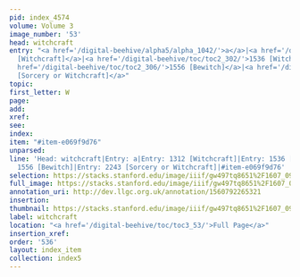 ```yaml
---
pid: index_4574
volume: Volume 3
image_number: '53'
head: witchcraft
entry: "<a href='/digital-beehive/alpha5/alpha_1042/'>a</a>|<a href='/digital-beehive/toc/toc2_256/'>1312
  [Witchcraft]</a>|<a href='/digital-beehive/toc/toc2_302/'>1536 [Witchcraft]</a>|<a
  href='/digital-beehive/toc/toc2_306/'>1556 [Bewitch]</a>|<a href='/digital-beehive/toc/toc2_392/'>2243
  [Sorcery or Witchcraft]</a>"
topic: 
first_letter: W
page: 
add: 
xref: 
see: 
index: 
item: "#item-e069f9d76"
unparsed: 
line: 'Head: witchcraft|Entry: a|Entry: 1312 [Witchcraft]|Entry: 1536 [Witchcraft]|Entry:
  1556 [Bewitch]|Entry: 2243 [Sorcery or Witchcraft]|#item-e069f9d76'
selection: https://stacks.stanford.edu/image/iiif/gw497tq8651%2F1607_0996/181,1666,726,150/full/0/default.jpg
full_image: https://stacks.stanford.edu/image/iiif/gw497tq8651%2F1607_0996/full/full/0/default.jpg
annotation_uri: http://dev.llgc.org.uk/annotation/1560792265321
insertion: 
thumbnail: https://stacks.stanford.edu/image/iiif/gw497tq8651%2F1607_0996/181,1666,726,150/150,/0/default.jpg
label: witchcraft
location: "<a href='/digital-beehive/toc/toc3_53/'>Full Page</a>"
insertion_xref: 
order: '536'
layout: index_item
collection: index5
---
```

